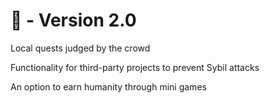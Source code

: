 # 🌹 - Version 2.0

Local quests judged by the crowd

Functionality for third-party projects to prevent Sybil attacks

An option to earn humanity through mini games
